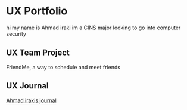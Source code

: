 # UX Portfolio

hi my name is Ahmad iraki
im a CINS major looking to go into computer security

## UX Team Project

FriendMe, a way to schedule and meet friends 

## UX Journal

[Ahmad irakis journal](j01/)
